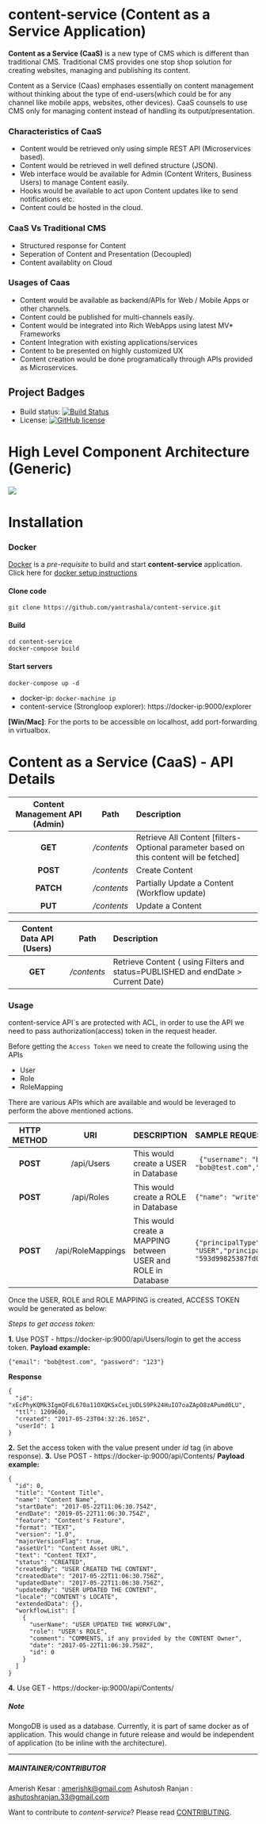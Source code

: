 # content-service (Content as a Service Application)

**Content as a Service (CaaS)** is a new type of CMS which is different than traditional CMS. Traditional CMS provides one stop shop solution for creating websites, managing and publishing its content.

Content as a Service (Caas) emphases essentially on content management without thinking about the type of end-users(which could be for any channel like mobile apps, websites, other devices). CaaS counsels to use CMS only for managing content instead of handling its output/presentation.

### Characteristics of CaaS
* Content would be retrieved only using simple REST API (Microservices based).
* Content would be retrieved in well defined structure (JSON).
* Web interface would be available for Admin (Content Writers, Business Users) to manage Content easily.
* Hooks would be available to act upon Content updates like to send notifications etc.
* Content could be hosted in the cloud.

### CaaS Vs Traditional CMS
* Structured response for Content
* Seperation of Content and Presentation (Decoupled)
* Content availablity on Cloud

### Usages of Caas
* Content would be available as backend/APIs for Web / Mobile Apps or other channels.
* Content could be published for multi-channels easily.
* Content would be integrated into Rich WebApps using latest MV* Frameworks
* Content Integration with existing applications/services
* Content to be presented on highly customized UX
* Content creation would be done programatically through APIs provided as Microservices.

## Project Badges

* Build status: [![Build Status](https://travis-ci.org/yantrashala/content-service.svg)](https://travis-ci.org/yantrashala/content-service)
* License: [![GitHub license](https://img.shields.io/badge/license-MIT-blue.svg)](https://raw.githubusercontent.com/yantrashala/content-service/master/LICENSE)

# High Level Component Architecture (Generic)
![](https://github.com/yantrashala/content-service/blob/master/docs/component.png)
# Installation
### Docker
[Docker](https://www.docker.com/) is a *pre-requisite* to build and start **content-service** application. Click here for [docker setup instructions](https://docs.docker.com/engine/installation/)

#### Clone code
```
git clone https://github.com/yantrashala/content-service.git
```
#### Build 
```
cd content-service
docker-compose build
```
#### Start servers
```
docker-compose up -d
```
- docker-ip: ```docker-machine ip```
- content-service (Strongloop explorer): https://docker-ip:9000/explorer

**[Win/Mac]**: For the ports to be accessible on localhost, add port-forwarding in virtualbox.

# Content as a Service (CaaS) - API Details 
| Content Management API (Admin)| Path| Description|
| :---------------------------: |:---:|:---|
|**GET** | */contents*|Retrieve All Content [filters-Optional parameter based on this content will be fetched]
|**POST** | */contents*|Create Content|
|**PATCH** |*/contents* |Partially Update a Content (Workflow update)|
|**PUT** |*/contents* |Update a Content|

|Content Data API (Users) | Path| Description|
| :-----------------------: |:---:|:---|
| **GET**                   | */contents* | Retrieve Content ( using Filters and status=PUBLISHED and endDate > Current Date) |

### Usage
content-service API`s are protected with ACL, in order to use the API we need to pass authorization(access) token in the request header.

Before getting the `Access Token` we need to create the following using the APIs
* User
* Role
* RoleMapping

There are various APIs which are available and would be leveraged to perform the above mentioned actions.

|HTTP METHOD | URI | DESCRIPTION| SAMPLE REQUEST | SAMPLE RESPONSE
|:---:|:---:|:---|:---|:---|
| **POST**| /api/Users|This would create a USER in Database|``` {"username": "bob","email": "bob@test.com","password":"123"}```|```{"username": "bob","email": "bob@test.com","id": "593d993f5387fd000f6e066b"}```|
| **POST**| /api/Roles|This would create a ROLE in Database|```{"name": "write"}```|``` {"id": "593d99825387fd000f6e066d","name": "write","created":"2017-06-11T19:26:58.337Z","modified": "2017-06-11T19:26:58.337Z"}```|
| **POST**| /api/RoleMappings|This would create a MAPPING between USER and ROLE in Database|```{"principalType": "USER","principalId":"593d993f5387fd000f6e066b","roleId": "593d99825387fd000f6e066d"}```|``` {"id": "593d99b95387fd000f6e066e","principalType": "USER","principalId": "593d993f5387fd000f6e066b","roleId": "593d99825387fd000f6e066d"}```|

Once the USER, ROLE and ROLE MAPPING is created, ACCESS TOKEN would be generated as below:

*Steps to get access token:*

**1.** Use POST - https://docker-ip:9000/api/Users/login to get the access token.
**Payload example:** 
```
{"email": "bob@test.com", "password": "123"}
```

**Response**
```
{
  "id": "xEcPhyKQMk3IgmQFdL670a11OXQKSxCeLjUDLS9Pk24HuIO7oaZApO8zAPumd0LU",
  "ttl": 1209600,
  "created": "2017-05-23T04:32:26.105Z",
  "userId": 1
}
```

**2.** Set the access token with the value present under *id* tag (in above response).
**3.** Use POST - https://docker-ip:9000/api/Contents/
**Payload example:**
```
{
  "id": 0,
  "title": "Content Title",
  "name": "Content Name",
  "startDate": "2017-05-22T11:06:30.754Z",
  "endDate": "2019-05-22T11:06:30.754Z",
  "feature": "Content's Feature",
  "format": "TEXT",
  "version": "1.0",
  "majorVersionFlag": true,
  "assetUrl": "Content Asset URL",
  "text": "Content TEXT",
  "status": "CREATED",
  "createdBy": "USER CREATED THE CONTENT",
  "createdDate": "2017-05-22T11:06:30.756Z",
  "updatedDate": "2017-05-22T11:06:30.756Z",
  "updatedBy": "USER UPDATED THE CONTENT",
  "locale": "CONTENT's LOCATE",
  "extendedData": {},
  "workflowList": [
    {
      "userName": "USER UPDATED THE WORKFLOW",
      "role": "USER's ROLE",
      "comment": "COMMENTS, if any provided by the CONTENT Owner",
      "date": "2017-05-22T11:06:30.758Z",
      "id": 0
    }
  ]
}
```
**4.** Use GET - https://docker-ip:9000/api/Contents/

##### Note
MongoDB is used as a database. Currently, it is part of same docker as of application. This would change in future release and would be independent of application (to be inline with the architecture).
*** 
##### MAINTAINER/CONTRIBUTOR
Amerish Kesar : amerishk@gmail.com
Ashutosh Ranjan : ashutoshranjan.33@gmail.com

Want to contribute to *content-service*? Please read [CONTRIBUTING](https://github.com/yantrashala/content-service/blob/master/CONTRIBUTING.md).